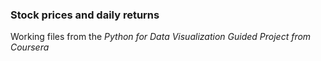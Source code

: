 ### Stock prices and daily returns

Working files from the <i> Python for Data Visualization<i> Guided Project from Coursera

